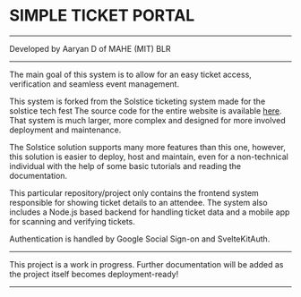 # SIMPLE TICKET PORTAL
***
Developed by Aaryan D of MAHE (MIT) BLR
***

The main goal of this system is to allow for an easy ticket access, verification and seamless event management.

This system is forked from the Solstice ticketing system made for the solstice tech fest The source code for the entire website is 
available [here](https://github.com/notarib-catcher/solstice-msite-sveltk/).
That system is much larger, more complex and designed for more involved deployment and maintenance.

The Solstice solution supports many more features than this one, however, this solution is easier to deploy, host and maintain, even for a
non-technical individual with the help of some basic tutorials and reading the documentation.

This particular repository/project only contains the frontend system responsible for showing ticket 
details to an attendee. The system also includes a Node.js based backend for handling ticket data and a mobile app for 
scanning and verifying tickets.

Authentication is handled by Google Social Sign-on and SvelteKitAuth.

***
This project is a work in progress. Further documentation will be added as the project itself becomes deployment-ready!
***